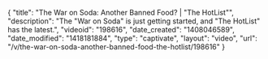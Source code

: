 {
    "title": "The War on Soda: Another Banned Food? | \"The HotList\"",
    "description": "The \"War on Soda\" is just getting started, and \"The HotList\" has the latest.",
    "videoid": "198616",
    "date_created": "1408046589",
    "date_modified": "1418181884",
    "type": "captivate",
    "layout": "video",
    "url": "\/v\/the-war-on-soda-another-banned-food-the-hotlist\/198616"
}